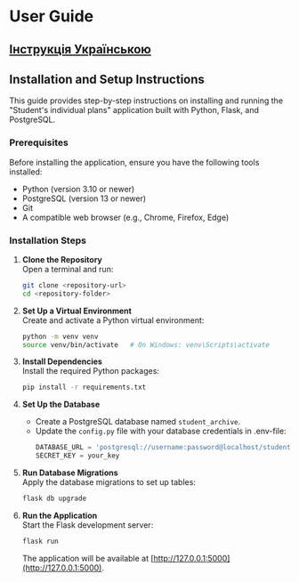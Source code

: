# User Guide

## [Інструкція Українською](README.ua.md)

## Installation and Setup Instructions  

This guide provides step-by-step instructions on installing and running the "Student's individual plans" application built with Python, Flask, and PostgreSQL.  

### Prerequisites  
Before installing the application, ensure you have the following tools installed:  
- Python (version 3.10 or newer)  
- PostgreSQL (version 13 or newer)  
- Git  
- A compatible web browser (e.g., Chrome, Firefox, Edge)  

### Installation Steps  
1. **Clone the Repository**  
   Open a terminal and run:  
   ```bash  
   git clone <repository-url>  
   cd <repository-folder>  
   ```  

2. **Set Up a Virtual Environment**  
   Create and activate a Python virtual environment:  
   ```bash  
   python -m venv venv  
   source venv/bin/activate   # On Windows: venv\Scripts\activate  
   ```  

3. **Install Dependencies**  
   Install the required Python packages:  
   ```bash  
   pip install -r requirements.txt  
   ```  

4. **Set Up the Database**  
   - Create a PostgreSQL database named `student_archive`.  
   - Update the `config.py` file with your database credentials in .env-file:  
     ```python  
     DATABASE_URL = 'postgresql://username:password@localhost/student_archive'
     SECRET_KEY = your_key
     ```  

5. **Run Database Migrations**  
   Apply the database migrations to set up tables:  
   ```bash  
   flask db upgrade  
   ```  

6. **Run the Application**  
   Start the Flask development server:  
   ```bash  
   flask run  
   ```  
   The application will be available at [http://127.0.0.1:5000](http://127.0.0.1:5000).  

